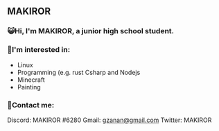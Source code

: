 ## MAKIROR

### 😺Hi, I'm MAKIROR, a junior high school student.


### 🤔I'm interested in:
- Linux 
- Programming (e.g. rust Csharp and Nodejs
- Minecraft
- Painting

### 📒Contact me:
Discord: MAKIROR #6280
Gmail: gzanan@gmail.com
Twitter: MAKIROR
